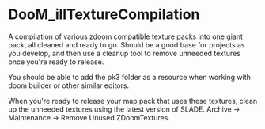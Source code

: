 # DooM_illTextureCompilation
A compilation of various zdoom compatible texture packs into one giant pack, all cleaned and ready to go.  Should be a good base for projects as you develop, and then use a cleanup tool to remove unneeded textures once you're ready to release.

You should be able to add the pk3 folder as a resource when working with doom builder or other similar editors.

When you're ready to release your map pack that uses these textures, clean up the unneeded textures using the latest version of SLADE.
Archive -> Maintenance -> Remove Unused ZDoomTextures.
